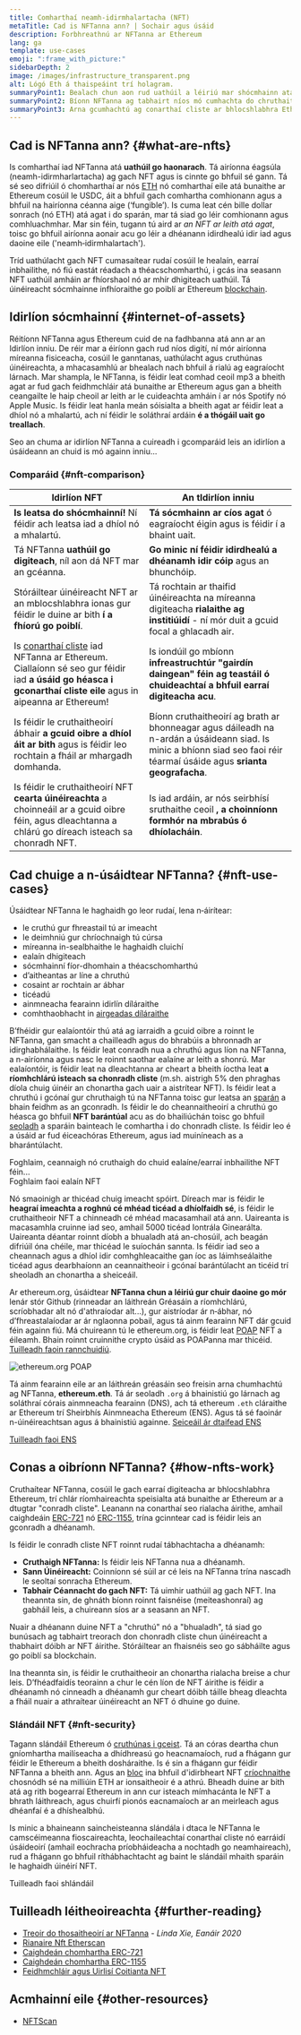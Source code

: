 ```yaml
---
title: Comharthaí neamh-idirmhalartacha (NFT)
metaTitle: Cad is NFTanna ann? | Sochair agus úsáid
description: Forbhreathnú ar NFTanna ar Ethereum
lang: ga
template: use-cases
emoji: ":frame_with_picture:"
sidebarDepth: 2
image: /images/infrastructure_transparent.png
alt: Lógó Eth á thaispeáint trí holagram.
summaryPoint1: Bealach chun aon rud uathúil a léiriú mar shócmhainn atá bunaithe ar Ethereum.
summaryPoint2: Bíonn NFTanna ag tabhairt níos mó cumhachta do chruthaitheoirí ábhair ná riamh.
summaryPoint3: Arna gcumhachtú ag conarthaí cliste ar bhlocshlabhra Ethereum.
---
```


## Cad is NFTanna ann? {#what-are-nfts}

Is comharthaí iad NFTanna atá **uathúil go haonarach**. Tá airíonna éagsúla (neamh-idirmharlartacha) ag gach NFT agus is cinnte go bhfuil sé gann. Tá sé seo difriúil ó chomharthaí ar nós [ETH](/glossary/#ether) nó comharthaí eile atá bunaithe ar Ethereum cosúil le USDC, áit a bhfuil gach comhartha comhionann agus a bhfuil na hairíonna céanna aige (‘fungible’). Is cuma leat cén bille dollar sonrach (nó ETH) atá agat i do sparán, mar tá siad go léir comhionann agus comhluachmhar. Mar sin féin, tugann tú aird ar _an NFT ar leith atá agat_, toisc go bhfuil airíonna aonair acu go léir a dhéanann idirdhealú idir iad agus daoine eile ('neamh‑idirmhalartach').

Tríd uathúlacht gach NFT cumasaítear rudaí cosúil le healaín, earraí inbhailithe, nó fiú eastát réadach a théacschomharthú, i gcás ina seasann NFT uathúil amháin ar fhíorshaol nó ar mhír dhigiteach uathúil. Tá úinéireacht sócmhainne infhíoraithe go poiblí ar Ethereum [blockchain](/glossary/#blockchain).

<YouTube id="Xdkkux6OxfM" />

## Idirlíon sócmhainní {#internet-of-assets}

Réitíonn NFTanna agus Ethereum cuid de na fadhbanna atá ann ar an Idirlíon inniu. De réir mar a éiríonn gach rud níos digití, ní mór airíonna míreanna fisiceacha, cosúil le ganntanas, uathúlacht agus cruthúnas úinéireachta, a mhacasamhlú ar bhealach nach bhfuil á rialú ag eagraíocht lárnach. Mar shampla, le NFTanna, is féidir leat comhad ceoil mp3 a bheith agat ar fud gach feidhmchláir atá bunaithe ar Ethereum agus gan a bheith ceangailte le haip cheoil ar leith ar le cuideachta amháin í ar nós Spotify nó Apple Music. Is féidir leat hanla meán sóisialta a bheith agat ar féidir leat a dhíol nó a mhalartú, ach ní féidir le soláthraí ardáin **é a thógáil uait go treallach**.

Seo an chuma ar idirlíon NFTanna a cuireadh i gcomparáid leis an idirlíon a úsáideann an chuid is mó againn inniu...

### Comparáid {#nft-comparison}

| Idirlíon NFT                                                                                                                                                                            | An tIdirlíon inniu                                                                                                                                                       |
| --------------------------------------------------------------------------------------------------------------------------------------------------------------------------------------- | ------------------------------------------------------------------------------------------------------------------------------------------------------------------------ |
| **Is leatsa do shócmhainní!** Ní féidir ach leatsa iad a dhíol nó a mhalartú.                                                                                                           | **Tá sócmhainn ar cíos agat** ó eagraíocht éigin agus is féidir í a bhaint uait.                                                                                         |
| Tá NFTanna **uathúil go digiteach**, níl aon dá NFT mar an gcéanna.                                                                                                                     | **Go minic ní féidir idirdhealú a dhéanamh idir cóip** agus an bhunchóip.                                                                                                |
| Stóráiltear úinéireacht NFT ar an mblocshlabhra ionas gur féidir le duine ar bith **í a fhíorú go poiblí**.                                                                             | Tá rochtain ar thaifid úinéireachta na míreanna digiteacha **rialaithe ag institiúidí** - ní mór duit a gcuid focal a ghlacadh air.                                      |
| Is [conarthaí cliste](/glossary/#smart-contract) iad NFTanna ar Ethereum. Ciallaíonn sé seo gur féidir iad **a úsáid go héasca i gconarthaí cliste eile** agus in aipeanna ar Ethereum! | Is iondúil go mbíonn **infreastruchtúr "gairdín daingean" féin ag teastáil ó chuideachtaí a bhfuil earraí digiteacha acu**.                                              |
| Is féidir le cruthaitheoirí ábhair **a gcuid oibre a dhíol áit ar bith** agus is féidir leo rochtain a fháil ar mhargadh domhanda.                                                      | Bíonn cruthaitheoirí ag brath ar bhonneagar agus dáileadh na n-ardán a úsáideann siad. Is minic a bhíonn siad seo faoi réir téarmaí úsáide agus **srianta geografacha**. |
| Is féidir le cruthaitheoirí NFT **cearta úinéireachta** a choinneáil ar a gcuid oibre féin, agus dleachtanna a chlárú go díreach isteach sa chonradh NFT.                               | Is iad ardáin, ar nós seirbhísí sruthaithe ceoil **, a choinníonn formhór na mbrabús ó dhíolacháin**.                                                                    |

## Cad chuige a n-úsáidtear NFTanna? {#nft-use-cases}

Úsáidtear NFTanna le haghaidh go leor rudaí, lena n‑áirítear:

- le cruthú gur fhreastail tú ar imeacht
- le deimhniú gur chríochnaigh tú cúrsa
- míreanna in-sealbhaithe le haghaidh cluichí
- ealaín dhigiteach
- sócmhainní fíor-dhomhain a théacschomharthú
- d’aitheantas ar líne a chruthú
- cosaint ar rochtain ar ábhar
- ticéadú
- ainmneacha fearainn idirlín díláraithe
- comhthaobhacht in [airgeadas díláraithe](/glossary/#defi)

B’fhéidir gur ealaíontóir thú atá ag iarraidh a gcuid oibre a roinnt le NFTanna, gan smacht a chailleadh agus do bhrabúis a bhronnadh ar idirghabhálaithe. Is féidir leat conradh nua a chruthú agus líon na NFTanna, a n-airíonna agus nasc le roinnt saothar ealaíne ar leith a shonrú. Mar ealaíontóir, is féidir leat na dleachtanna ar cheart a bheith íoctha leat **a ríomhchlárú isteach sa chonradh cliste** (m.sh. aistrigh 5% den phraghas díola chuig úinéir an chonartha gach uair a aistrítear NFT). Is féidir leat a chruthú i gcónaí gur chruthaigh tú na NFTanna toisc gur leatsa an [sparán](/glossary/#wallet) a bhain feidhm as an gconradh. Is féidir le do cheannaitheoirí a chruthú go héasca go bhfuil **NFT barántúal** acu as do bhailiúchán toisc go bhfuil [seoladh](/glossary/#address) a sparáin bainteach le comhartha i do chonradh cliste. Is féidir leo é a úsáid ar fud éiceachóras Ethereum, agus iad muiníneach as a bharántúlacht.

<InfoBanner shouldSpaceBetween emoji=":eyes:" mt="8">
  <div>Foghlaim, ceannaigh nó cruthaigh do chuid ealaíne/earraí inbhailithe NFT féin...</div>
  <ButtonLink href="/apps/?category=collectibles#explore">
    Foghlaim faoi ealaín NFT
  </ButtonLink>
</InfoBanner>

Nó smaoinigh ar thicéad chuig imeacht spóirt. Díreach mar is féidir le **heagraí imeachta a roghnú cé mhéad ticéad a dhíolfaidh sé**, is féidir le cruthaitheoir NFT a chinneadh cé mhéad macasamhail atá ann. Uaireanta is macasamhla cruinne iad seo, amhail 5000 ticéad Iontrála Ginearálta. Uaireanta déantar roinnt díobh a bhualadh atá an-chosúil, ach beagán difriúil óna chéile, mar thicéad le suíochán sannta. Is féidir iad seo a cheannach agus a dhíol idir comhghleacaithe gan íoc as láimhseálaithe ticéad agus dearbhaíonn an ceannaitheoir i gcónaí barántúlacht an ticéid trí sheoladh an chonartha a sheiceáil.

Ar ethereum.org, úsáidtear **NFTanna chun a léiriú gur chuir daoine go mór** lenár stór Github (rinneadar an láithreán Gréasáin a ríomhchlárú, scríobhadar alt nó d'athraíodar alt...), gur aistríodar ár n‑ábhar, nó d’fhreastalaíodar ar ár nglaonna pobail, agus tá ainm fearainn NFT dár gcuid féin againn fiú. Má chuireann tú le ethereum.org, is féidir leat [POAP](/glossary/#poap) NFT a éileamh. Bhain roinnt cruinnithe crypto úsáid as POAPanna mar thicéid. [Tuilleadh faoin rannchuidiú](/contributing/#poap).

![ethereum.org POAP](./poap.png)

Tá ainm fearainn eile ar an láithreán gréasáin seo freisin arna chumhachtú ag NFTanna, **ethereum.eth**. Tá ár seoladh `.org` á bhainistiú go lárnach ag soláthraí córais ainmneacha fearainn (DNS), ach tá ethereum `.eth` cláraithe ar Ethereum trí Sheirbhís Ainmneacha Ethereum (ENS). Agus tá sé faoinár n-úinéireachtsan agus á bhainistiú againne. [Seiceáil ár dtaifead ENS](https://app.ens.domains/name/ethereum.eth)

[Tuilleadh faoi ENS](https://app.ens.domains)

<Divider />

## Conas a oibríonn NFTanna? {#how-nfts-work}

Cruthaítear NFTanna, cosúil le gach earraí digiteacha ar bhlocshlabhra Ethereum, trí chlár ríomhaireachta speisialta atá bunaithe ar Ethereum ar a dtugtar "conradh cliste". Leanann na conarthaí seo rialacha áirithe, amhail caighdeáin [ERC-721](/glossary/#erc-721) nó [ERC-1155](/glossary/#erc-1155), trína gcinntear cad is féidir leis an gconradh a dhéanamh.

Is féidir le conradh cliste NFT roinnt rudaí tábhachtacha a dhéanamh:

- **Cruthaigh NFTanna:** Is féidir leis NFTanna nua a dhéanamh.
- **Sann Úinéireacht:** Coinníonn sé súil ar cé leis na NFTanna trína nascadh le seoltaí sonracha Ethereum.
- **Tabhair Céannacht do gach NFT:** Tá uimhir uathúil ag gach NFT. Ina theannta sin, de ghnáth bíonn roinnt faisnéise (meiteashonraí) ag gabháil leis, a chuireann síos ar a seasann an NFT.

Nuair a dhéanann duine NFT a "chruthú" nó a "bhualadh", tá siad go bunúsach ag tabhairt treorach don chonradh cliste chun úinéireacht a thabhairt dóibh ar NFT áirithe. Stóráiltear an fhaisnéis seo go sábháilte agus go poiblí sa blockchain.

Ina theannta sin, is féidir le cruthaitheoir an chonartha rialacha breise a chur leis. D’fhéadfaidís teorainn a chur le cén líon de NFT áirithe is féidir a dhéanamh nó cinneadh a dhéanamh gur cheart dóibh táille bheag dleachta a fháil nuair a athraítear úinéireacht an NFT ó dhuine go duine.

### Slándáil NFT {#nft-security}

Tagann slándáil Ethereum ó [cruthúnas i gceist](/glossary/#pos). Tá an córas deartha chun gníomhartha mailíseacha a dhídhreasú go heacnamaíoch, rud a fhágann gur féidir le Ethereum a bheith dosháraithe. Is é sin a fhágann gur féidir NFTanna a bheith ann. Agus an [bloc](/glossary/#block) ina bhfuil d'idirbheart NFT [críochnaithe](/glossary/#finality) chosnódh sé na milliúin ETH ar ionsaitheoir é a athrú. Bheadh ​​​duine ar bith atá ag rith bogearraí Ethereum in ann cur isteach mímhacánta le NFT a bhrath láithreach, agus chuirfí pionós eacnamaíoch ar an meirleach agus dhéanfaí é a dhíshealbhú.

Is minic a bhaineann saincheisteanna slándála i dtaca le NFTanna le camscéimeanna fioscaireachta, leochaileachtaí conarthaí cliste nó earráidí úsáideoirí (amhail eochracha príobháideacha a nochtadh go neamhaireach), rud a fhágann go bhfuil ríthábhachtacht ag baint le slándáil mhaith sparáin le haghaidh úinéirí NFT.

<ButtonLink href="/security/">
  Tuilleadh faoi shlándáil
</ButtonLink>

## Tuilleadh léitheoireachta {#further-reading}

- [Treoir do thosaitheoirí ar NFTanna](https://linda.mirror.xyz/df649d61efb92c910464a4e74ae213c4cab150b9cbcc4b7fb6090fc77881a95d) - _Linda Xie, Eanáir 2020_
- [Rianaire Nft Etherscan](https://etherscan.io/nft-top-contracts)
- [Caighdeán chomhartha ERC-721](/developers/docs/standards/tokens/erc-721/)
- [Caighdeán chomhartha ERC-1155](/developers/docs/standards/tokens/erc-1155/)
- [Feidhmchláir agus Uirlisí Coitianta NFT](https://www.ethereum-ecosystem.com/blockchains/ethereum/nfts)

## Acmhainní eile {#other-resources}

- [NFTScan](https://nftscan.com/)

<Divider />

<QuizWidget quizKey="nfts" />
